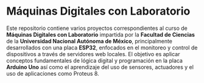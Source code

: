 # Máquinas Digitales con Laboratorio

Este repositorio contiene varios proyectos correspondientes al curso de **Máquinas Digitales con Laboratorio** impartida por la **Facultad de Ciencias** de la **Universidad Nacional Autónoma de México**, principalmente desarrollados con una placa **ESP32**, enfocados en el monitoreo y control de dispositivos a través de servidores web locales. El objetivo es aplicar conceptos fundamentales de lógica digital y programación en la placa **Arduino Uno** así como el aprendizaje del uso de sensores, actuadores y el uso de aplicaciones como Proteus 8.

